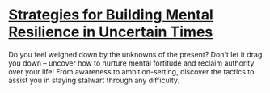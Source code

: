 
# [Strategies for Building Mental Resilience in Uncertain Times](https://www.mindhaste.com/t/how-to-strengthen-mental-resilience/strategies-for-building-mental-resilience-in-uncertain-times-413)

Do you feel weighed down by the unknowns of the present? Don't let it drag you down – uncover how to nurture mental fortitude and reclaim authority over your life! From awareness to ambition-setting, discover the tactics to assist you in staying stalwart through any difficulty.
    